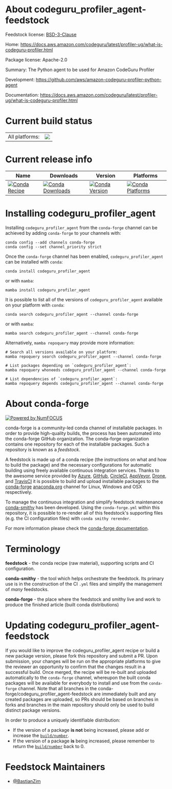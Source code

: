 About codeguru_profiler_agent-feedstock
=======================================

Feedstock license: [BSD-3-Clause](https://github.com/conda-forge/codeguru_profiler_agent-feedstock/blob/main/LICENSE.txt)

Home: https://docs.aws.amazon.com/codeguru/latest/profiler-ug/what-is-codeguru-profiler.html

Package license: Apache-2.0

Summary: The Python agent to be used for Amazon CodeGuru Profiler

Development: https://github.com/aws/amazon-codeguru-profiler-python-agent

Documentation: https://docs.aws.amazon.com/codeguru/latest/profiler-ug/what-is-codeguru-profiler.html

Current build status
====================


<table><tr><td>All platforms:</td>
    <td>
      <a href="https://dev.azure.com/conda-forge/feedstock-builds/_build/latest?definitionId=11671&branchName=main">
        <img src="https://dev.azure.com/conda-forge/feedstock-builds/_apis/build/status/codeguru_profiler_agent-feedstock?branchName=main">
      </a>
    </td>
  </tr>
</table>

Current release info
====================

| Name | Downloads | Version | Platforms |
| --- | --- | --- | --- |
| [![Conda Recipe](https://img.shields.io/badge/recipe-codeguru_profiler_agent-green.svg)](https://anaconda.org/conda-forge/codeguru_profiler_agent) | [![Conda Downloads](https://img.shields.io/conda/dn/conda-forge/codeguru_profiler_agent.svg)](https://anaconda.org/conda-forge/codeguru_profiler_agent) | [![Conda Version](https://img.shields.io/conda/vn/conda-forge/codeguru_profiler_agent.svg)](https://anaconda.org/conda-forge/codeguru_profiler_agent) | [![Conda Platforms](https://img.shields.io/conda/pn/conda-forge/codeguru_profiler_agent.svg)](https://anaconda.org/conda-forge/codeguru_profiler_agent) |

Installing codeguru_profiler_agent
==================================

Installing `codeguru_profiler_agent` from the `conda-forge` channel can be achieved by adding `conda-forge` to your channels with:

```
conda config --add channels conda-forge
conda config --set channel_priority strict
```

Once the `conda-forge` channel has been enabled, `codeguru_profiler_agent` can be installed with `conda`:

```
conda install codeguru_profiler_agent
```

or with `mamba`:

```
mamba install codeguru_profiler_agent
```

It is possible to list all of the versions of `codeguru_profiler_agent` available on your platform with `conda`:

```
conda search codeguru_profiler_agent --channel conda-forge
```

or with `mamba`:

```
mamba search codeguru_profiler_agent --channel conda-forge
```

Alternatively, `mamba repoquery` may provide more information:

```
# Search all versions available on your platform:
mamba repoquery search codeguru_profiler_agent --channel conda-forge

# List packages depending on `codeguru_profiler_agent`:
mamba repoquery whoneeds codeguru_profiler_agent --channel conda-forge

# List dependencies of `codeguru_profiler_agent`:
mamba repoquery depends codeguru_profiler_agent --channel conda-forge
```


About conda-forge
=================

[![Powered by
NumFOCUS](https://img.shields.io/badge/powered%20by-NumFOCUS-orange.svg?style=flat&colorA=E1523D&colorB=007D8A)](https://numfocus.org)

conda-forge is a community-led conda channel of installable packages.
In order to provide high-quality builds, the process has been automated into the
conda-forge GitHub organization. The conda-forge organization contains one repository
for each of the installable packages. Such a repository is known as a *feedstock*.

A feedstock is made up of a conda recipe (the instructions on what and how to build
the package) and the necessary configurations for automatic building using freely
available continuous integration services. Thanks to the awesome service provided by
[Azure](https://azure.microsoft.com/en-us/services/devops/), [GitHub](https://github.com/),
[CircleCI](https://circleci.com/), [AppVeyor](https://www.appveyor.com/),
[Drone](https://cloud.drone.io/welcome), and [TravisCI](https://travis-ci.com/)
it is possible to build and upload installable packages to the
[conda-forge](https://anaconda.org/conda-forge) [anaconda.org](https://anaconda.org/)
channel for Linux, Windows and OSX respectively.

To manage the continuous integration and simplify feedstock maintenance
[conda-smithy](https://github.com/conda-forge/conda-smithy) has been developed.
Using the ``conda-forge.yml`` within this repository, it is possible to re-render all of
this feedstock's supporting files (e.g. the CI configuration files) with ``conda smithy rerender``.

For more information please check the [conda-forge documentation](https://conda-forge.org/docs/).

Terminology
===========

**feedstock** - the conda recipe (raw material), supporting scripts and CI configuration.

**conda-smithy** - the tool which helps orchestrate the feedstock.
                   Its primary use is in the construction of the CI ``.yml`` files
                   and simplify the management of *many* feedstocks.

**conda-forge** - the place where the feedstock and smithy live and work to
                  produce the finished article (built conda distributions)


Updating codeguru_profiler_agent-feedstock
==========================================

If you would like to improve the codeguru_profiler_agent recipe or build a new
package version, please fork this repository and submit a PR. Upon submission,
your changes will be run on the appropriate platforms to give the reviewer an
opportunity to confirm that the changes result in a successful build. Once
merged, the recipe will be re-built and uploaded automatically to the
`conda-forge` channel, whereupon the built conda packages will be available for
everybody to install and use from the `conda-forge` channel.
Note that all branches in the conda-forge/codeguru_profiler_agent-feedstock are
immediately built and any created packages are uploaded, so PRs should be based
on branches in forks and branches in the main repository should only be used to
build distinct package versions.

In order to produce a uniquely identifiable distribution:
 * If the version of a package **is not** being increased, please add or increase
   the [``build/number``](https://docs.conda.io/projects/conda-build/en/latest/resources/define-metadata.html#build-number-and-string).
 * If the version of a package **is** being increased, please remember to return
   the [``build/number``](https://docs.conda.io/projects/conda-build/en/latest/resources/define-metadata.html#build-number-and-string)
   back to 0.

Feedstock Maintainers
=====================

* [@BastianZim](https://github.com/BastianZim/)

